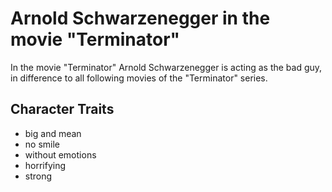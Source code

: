 # Arnold Schwarzenegger in the movie "Terminator"

In the movie "Terminator" Arnold Schwarzenegger is acting as the bad guy, in difference to
all following movies of the "Terminator" series.

## Character Traits
* big and mean
* no smile
* without emotions
* horrifying
* strong